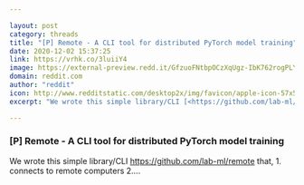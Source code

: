 ```yaml
---

layout: post
category: threads
title: "[P] Remote - A CLI tool for distributed PyTorch model training"
date: 2020-12-02 15:37:25
link: https://vrhk.co/3luiiY4
image: https://external-preview.redd.it/GfzuoFNtbpOCzXqUgz-IbK762rogPLY6rNEXH8TxQpE.jpg?width=400&height=209.42408377&auto=webp&crop=400:209.42408377,smart&s=fae48ddad196b48d11d48f2562b98701befcc7de
domain: reddit.com
author: "reddit"
icon: http://www.redditstatic.com/desktop2x/img/favicon/apple-icon-57x57.png
excerpt: "We wrote this simple library/CLI [<https://github.com/lab-ml/remote>](<https://github.com/lab-ml/remote>) that, 1. connects to remote computers 2...."

---
```


### [P] Remote - A CLI tool for distributed PyTorch model training

We wrote this simple library/CLI [<https://github.com/lab-ml/remote>](<https://github.com/lab-ml/remote>) that, 1. connects to remote computers 2....